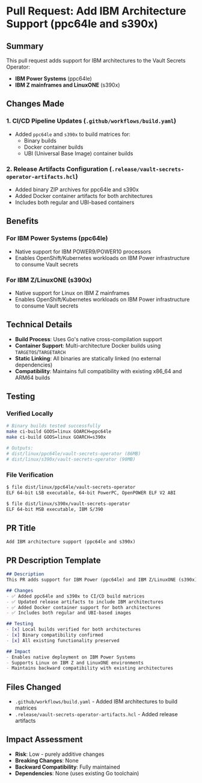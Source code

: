 # Pull Request: Add IBM Architecture Support (ppc64le and s390x)

## Summary

This pull request adds support for IBM architectures to the Vault Secrets Operator:
- **IBM Power Systems** (ppc64le) 
- **IBM Z mainframes and LinuxONE** (s390x)

## Changes Made

### 1. CI/CD Pipeline Updates (`.github/workflows/build.yaml`)
- Added `ppc64le` and `s390x` to build matrices for:
  - Binary builds
  - Docker container builds  
  - UBI (Universal Base Image) container builds

### 2. Release Artifacts Configuration (`.release/vault-secrets-operator-artifacts.hcl`)
- Added binary ZIP archives for ppc64le and s390x
- Added Docker container artifacts for both architectures
- Includes both regular and UBI-based containers

## Benefits

### For IBM Power Systems (ppc64le)
- Native support for IBM POWER9/POWER10 processors
- Enables OpenShift/Kubernetes workloads on IBM Power infrastructure to consume Vault secrets

### For IBM Z/LinuxONE (s390x) 
- Native support for Linux on IBM Z mainframes
- Enables OpenShift/Kubernetes workloads on IBM Power infrastructure to consume Vault secrets

## Technical Details

- **Build Process**: Uses Go's native cross-compilation support
- **Container Support**: Multi-architecture Docker builds using `TARGETOS`/`TARGETARCH`
- **Static Linking**: All binaries are statically linked (no external dependencies)
- **Compatibility**: Maintains full compatibility with existing x86_64 and ARM64 builds

## Testing

### Verified Locally
```bash
# Binary builds tested successfully
make ci-build GOOS=linux GOARCH=ppc64le
make ci-build GOOS=linux GOARCH=s390x

# Outputs:
# dist/linux/ppc64le/vault-secrets-operator (86MB)
# dist/linux/s390x/vault-secrets-operator (90MB)
```

### File Verification
```bash
$ file dist/linux/ppc64le/vault-secrets-operator
ELF 64-bit LSB executable, 64-bit PowerPC, OpenPOWER ELF V2 ABI

$ file dist/linux/s390x/vault-secrets-operator  
ELF 64-bit MSB executable, IBM S/390
```

## PR Title
```
Add IBM architecture support (ppc64le and s390x)
```

## PR Description Template
```markdown
## Description
This PR adds support for IBM Power (ppc64le) and IBM Z/LinuxONE (s390x) architectures to the Vault Secrets Operator.

## Changes
- ✅ Added ppc64le and s390x to CI/CD build matrices
- ✅ Updated release artifacts to include IBM architectures  
- ✅ Added Docker container support for both architectures
- ✅ Includes both regular and UBI-based images

## Testing
- [x] Local builds verified for both architectures
- [x] Binary compatibility confirmed
- [x] All existing functionality preserved

## Impact
- Enables native deployment on IBM Power Systems
- Supports Linux on IBM Z and LinuxONE environments
- Maintains backward compatibility with existing architectures

```

## Files Changed
- `.github/workflows/build.yaml` - Added IBM architectures to build matrices
- `.release/vault-secrets-operator-artifacts.hcl` - Added release artifacts

## Impact Assessment
- **Risk**: Low - purely additive changes
- **Breaking Changes**: None
- **Backward Compatibility**: Fully maintained
- **Dependencies**: None (uses existing Go toolchain)

